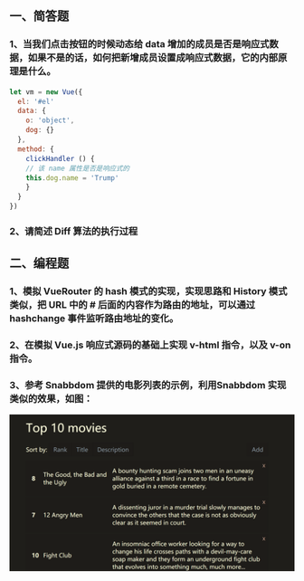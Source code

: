 ## 一、简答题

### 1、当我们点击按钮的时候动态给 data 增加的成员是否是响应式数据，如果不是的话，如何把新增成员设置成响应式数据，它的内部原理是什么。

```js
let vm = new Vue({
  el: '#el'
  data: {
    o: 'object',
    dog: {}
  },
  method: {
    clickHandler () {
    // 该 name 属性是否是响应式的
    this.dog.name = 'Trump'
    }
  }
})
```

### 2、请简述 Diff 算法的执行过程
 

## 二、编程题
### 1、模拟 VueRouter 的 hash 模式的实现，实现思路和 History 模式类似，把 URL 中的 # 后面的内容作为路由的地址，可以通过 hashchange 事件监听路由地址的变化。
 

### 2、在模拟 Vue.js 响应式源码的基础上实现 v-html 指令，以及 v-on 指令。
 

### 3、参考 Snabbdom 提供的电影列表的示例，利用Snabbdom 实现类似的效果，如图：

![task](web.png)
